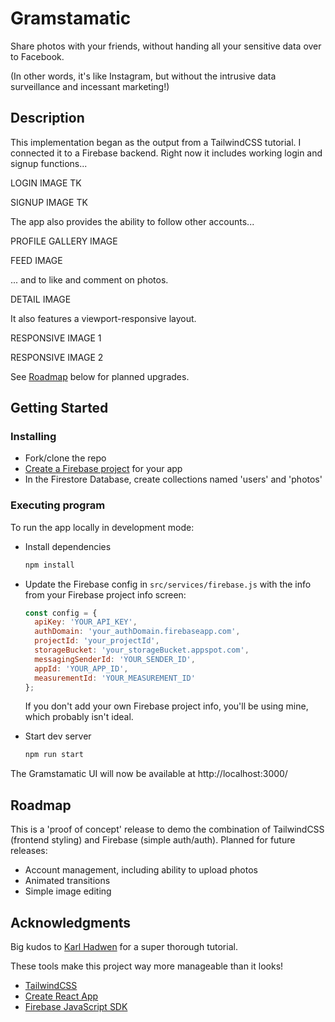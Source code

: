 # Gramstamatic

Share photos with your friends, without handing all your sensitive data over to Facebook. 

(In other words, it's like Instagram, but without the intrusive data surveillance and incessant marketing!)

## Description

This implementation began as the output from a TailwindCSS tutorial. I connected it to a Firebase backend. Right now it includes working login and signup functions...

LOGIN IMAGE TK

SIGNUP IMAGE TK

The app also provides the ability to follow other accounts...

PROFILE GALLERY IMAGE 

FEED IMAGE

... and to like and comment on photos.

DETAIL IMAGE

It also features a viewport-responsive layout.

RESPONSIVE IMAGE 1

RESPONSIVE IMAGE 2


See [Roadmap](#Roadmap) below for planned upgrades.

## Getting Started

### Installing

* Fork/clone the repo
* [Create a Firebase project](https://firebase.google.com/docs/guides) for your app
* In the Firestore Database, create collections named 'users' and 'photos'

### Executing program
To run the app locally in development mode:

* Install dependencies
  ```sh
  npm install
  ```
* Update the Firebase config in `src/services/firebase.js` with the info from your Firebase project info screen:
  ```js
  const config = {
    apiKey: 'YOUR_API_KEY',
    authDomain: 'your_authDomain.firebaseapp.com',
    projectId: 'your_projectId',
    storageBucket: 'your_storageBucket.appspot.com',
    messagingSenderId: 'YOUR_SENDER_ID',
    appId: 'YOUR_APP_ID',
    measurementId: 'YOUR_MEASUREMENT_ID'
  };
  ```
  If you don't add your own Firebase project info, you'll be using mine, which probably isn't ideal.

* Start dev server
  ```sh
  npm run start
  ```

The Gramstamatic UI will now be available at http://localhost:3000/

## Roadmap

This is a 'proof of concept' release to demo the combination of TailwindCSS (frontend styling) and Firebase (simple auth/auth). Planned for future releases:

* Account management, including ability to upload photos
* Animated transitions
* Simple image editing


## Acknowledgments

Big kudos to [Karl Hadwen](https://github.com/karlhadwen) for a super thorough tutorial.

These tools make this project way more manageable than it looks!

* [TailwindCSS](https://github.com/tailwindlabs/tailwindcss)
* [Create React App](https://github.com/facebook/create-react-app)
* [Firebase JavaScript SDK](https://github.com/firebase/firebase-js-sdk)

